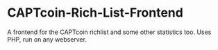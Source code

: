 CAPTcoin-Rich-List-Frontend
===========================

A frontend for the CAPTcoin richlist and some other statistics too.
Uses PHP, run on any webserver.
